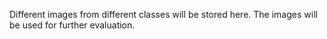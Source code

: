 Different images from different classes will be stored here. The images will be used for further evaluation.
